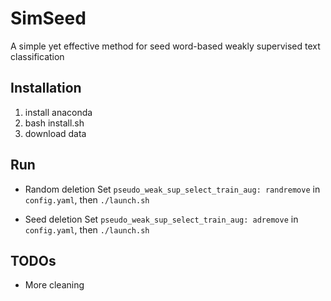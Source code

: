 # SimSeed
A simple yet effective method for seed word-based weakly supervised text classification

## Installation
1. install anaconda
2. bash install.sh
3. download data

## Run

* Random deletion
Set `pseudo_weak_sup_select_train_aug: randremove` in `config.yaml`, then `./launch.sh`

* Seed deletion
Set `pseudo_weak_sup_select_train_aug: adremove` in `config.yaml`, then `./launch.sh`

## TODOs
* More cleaning
